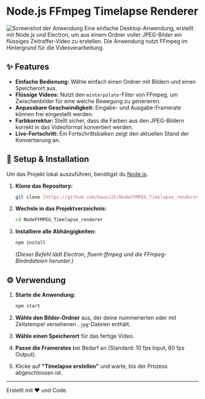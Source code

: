 # Node.js FFmpeg Timelapse Renderer

![Screenshot der Anwendung](https//i.imgur.com/DeinScreenshot.png) Eine einfache Desktop-Anwendung, erstellt mit Node.js und Electron, um aus einem Ordner voller JPEG-Bilder ein flüssiges Zeitraffer-Video zu erstellen. Die Anwendung nutzt FFmpeg im Hintergrund für die Videoverarbeitung.

## ✨ Features

-   **Einfache Bedienung:** Wähle einfach einen Ordner mit Bildern und einen Speicherort aus.
-   **Flüssige Videos:** Nutzt den `minterpolate`-Filter von FFmpeg, um Zwischenbilder für eine weiche Bewegung zu generieren.
-   **Anpassbare Geschwindigkeit:** Eingabe- und Ausgabe-Framerate können frei eingestellt werden.
-   **Farbkorrektur:** Stellt sicher, dass die Farben aus den JPEG-Bildern korrekt in das Videoformat konvertiert werden.
-   **Live-Fortschritt:** Ein Fortschrittsbalken zeigt den aktuellen Stand der Konvertierung an.

## 🚀 Setup & Installation

Um das Projekt lokal auszuführen, benötigst du [Node.js](https://nodejs.org/).

1.  **Klone das Repository:**
    ```bash
    git clone [https://github.com/bausi2k/NodeFFMPEG_Timelapse_renderer.git](https://github.com/bausi2k/NodeFFMPEG_Timelapse_renderer.git)
    ```

2.  **Wechsle in das Projektverzeichnis:**
    ```bash
    cd NodeFFMPEG_Timelapse_renderer
    ```

3.  **Installiere alle Abhängigkeiten:**
    ```bash
    npm install
    ```
    *(Dieser Befehl lädt Electron, fluent-ffmpeg und die FFmpeg-Binärdateien herunter.)*

## ⚙️ Verwendung

1.  **Starte die Anwendung:**
    ```bash
    npm start
    ```

2.  **Wähle den Bilder-Ordner** aus, der deine nummerierten oder mit Zeitstempel versehenen `.jpg`-Dateien enthält.

3.  **Wähle einen Speicherort** für das fertige Video.

4.  **Passe die Framerates** bei Bedarf an (Standard: 10 fps Input, 60 fps Output).

5.  Klicke auf **"Timelapse erstellen"** und warte, bis der Prozess abgeschlossen ist.

---
Erstellt mit ❤️ und Code.